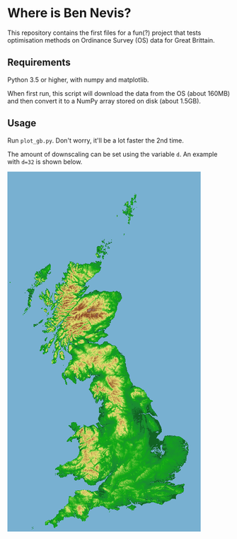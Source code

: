 # Where is Ben Nevis?

This repository contains the first files for a fun(?) project that tests
optimisation methods on Ordinance Survey (OS) data for Great Brittain.

## Requirements

Python 3.5 or higher, with numpy and matplotlib.

When first run, this script will download the data from the OS (about 160MB)
and then convert it to a NumPy array stored on disk (about 1.5GB).

## Usage

Run `plot_gb.py`.
Don't worry, it'll be a lot faster the 2nd time.

The amount of downscaling can be set using the variable ``d``.
An example with ``d=32`` is shown below.

![Downscaled map of GB](gb-small.png)

